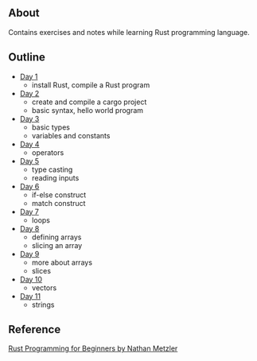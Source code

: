 ## About
Contains exercises and notes while learning Rust programming language.

## Outline
- [Day 1](day_01/day_01.md)
    - install Rust, compile a Rust program
- [Day 2](day_02/day_02.md)
    - create and compile a cargo project
    - basic syntax, hello world program
- [Day 3](day_03/day_03.md)
    - basic types
    - variables and constants
- [Day 4](day_04/day_04.md)
    - operators
- [Day 5](day_05/day_05.md)
    - type casting
    - reading inputs
- [Day 6](day_06/day_06.md)
    - if-else construct
    - match construct
- [Day 7](day_07/day_07.md)
    - loops
- [Day 8](day_08/day_08.md)
    - defining arrays
    - slicing an array
- [Day 9](day_09/day_09.md)
    - more about arrays
    - slices
- [Day 10](day_10/day_10.md)
    - vectors
- [Day 11](day_11/day_11.md)
    - strings

## Reference
[Rust Programming for Beginners by Nathan Metzler](https://www.goodreads.com/book/show/58530378-rust-programming-for-beginners)